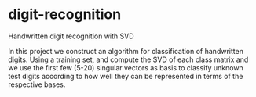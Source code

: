 # digit-recognition
Handwritten digit recognition with SVD

In this project we construct an algorithm for classification of handwritten digits. 
Using a training set, and compute the SVD of each class matrix and we use the first 
few (5-20) singular vectors as basis to classify unknown test digits according to how 
well they can be represented in terms of the respective bases. 
